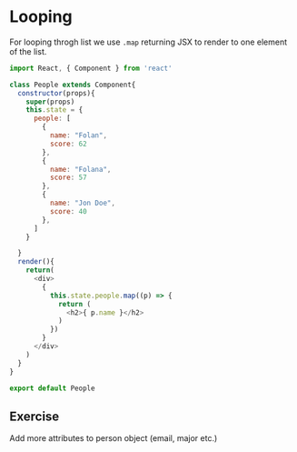 # Looping

For looping throgh list we use `.map` returning JSX to render to one element of the list.

```javascript
import React, { Component } from 'react'

class People extends Component{
  constructor(props){
    super(props)
    this.state = {
      people: [
        {
          name: "Folan",
          score: 62
        },
        {
          name: "Folana",
          score: 57
        },
        {
          name: "Jon Doe",
          score: 40
        },
      ]
    }

  }
  render(){
    return(
      <div>
        {
          this.state.people.map((p) => {
            return (
              <h2>{ p.name }</h2>
            )
          })
        }
      </div>
    )
  }
}

export default People
```

## Exercise
Add more attributes to person object (email, major etc.)
